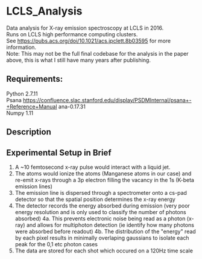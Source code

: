 # LCLS_Analysis
Data analysis for X-ray emission spectroscopy at LCLS in 2016.  
Runs on LCLS high performance computing clusters.  
See https://pubs.acs.org/doi/10.1021/acs.jpclett.8b03595 for more information.  
Note: This may not be the full final codebase for the analysis in the paper above, this is what I still have many years after publishing.  
  
## Requirements:
Python 2.7.11  
Psana https://confluence.slac.stanford.edu/display/PSDMInternal/psana+-+Reference+Manual ana-0.17.31  
Numpy 1.11  

## Description


## Experimental Setup in Brief
1. A ~10 femtosecond x-ray pulse would interact with a liquid jet.
2. The atoms would ionize the atoms (Manganese atoms in our case) and re-emit x-rays through a 3p electron filling the vacancy in the 1s (K-beta emission lines)
3. The emission line is dispersed through a spectrometer onto a cs-pad detector so that the spatial position determines the x-ray energy
4. The detector records the energy absorbed during emission (very poor energy resolution and is only used to classify the number of photons absorbed)
    4a. This prevents electronic noise being read as a photon (x-ray) and allows for multiphoton detection (ie identify how many photons were absorbed before readout)
    4b. The distribution of the "energy" read by each pixel results in minimally overlaping gaussians to isolate each peak for the 0,1 etc photon cases
5. The data are stored for each shot which occured on a 120Hz time scale
